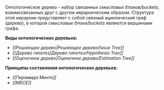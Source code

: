 Онтологическое дерево - набор связанных *смысловых блоков/buckets*, взаимосвязанных друг с другом иерархическим образом. Структура этой иерархии представляет с собой связный ациклический граф (дерево), в которой *смысловые блоки/buckets* являются вершинами графа.  

**Виды онтологических деревьев:** 

- *[[Решающее дерево|Решающее дерево/Issue Tree]]*
- *[[Дерево гипотез|Дерево гипотез/Hypothesis Tree]]*
- *[[Оценочное дерево|Оценочное дерево/Estimation Tree]]*

**Принципы составления онтологических деревьев:** 

- *[[Пирамида Минто]]*
- *[[MECE]]*
